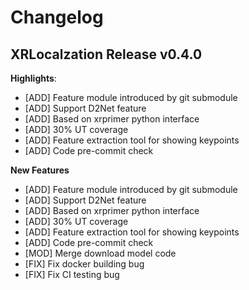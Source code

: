 # Changelog

## XRLocalzation Release v0.4.0
**Highlights**:
- [ADD] Feature module introduced by git submodule
- [ADD] Support D2Net feature
- [ADD] Based on xrprimer python interface
- [ADD] 30% UT coverage
- [ADD] Feature extraction tool for showing keypoints
- [ADD] Code pre-commit check

**New Features**
- [ADD] Feature module introduced by git submodule
- [ADD] Support D2Net feature
- [ADD] Based on xrprimer python interface
- [ADD] 30% UT coverage
- [ADD] Feature extraction tool for showing keypoints
- [ADD] Code pre-commit check
- [MOD] Merge download model code
- [FIX] Fix docker building bug
- [FIX] Fix CI testing bug
